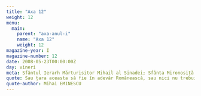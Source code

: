 ```yaml
---
title: "Axa 12"
weight: 12
menu:
  main:
    parent: "axa-anul-i"
    name: "Axa 12"
    weight: 12
magazine-year: I
magazine-number: 12
date: 2008-05-23T00:00:00Z
day: vineri
meta: Sfântul Ierarh Mărturisitor Mihail al Sinadei; Sfânta Mironosiță Maria lui Cleopa
quote: Sau țara aceasta să fie în adevăr Românească, sau nici nu trebuie să fie.
quote-author: Mihai EMINESCU
---
```


